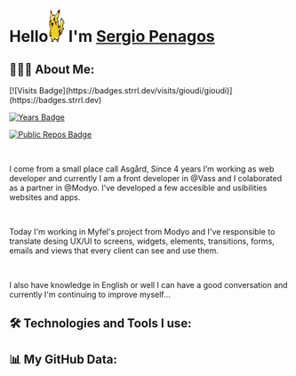 <h1 align="left">Hello<img src="./src/img/waving.gif" width="30px" height="60px"> I'm 
<a href="https://gioudi.github.io/analyst-sergio-penagos/" alt="personal_portfolio">
Sergio Penagos
</a>
</h1>



## 👨🏻‍💻 About Me:


<div>
[![Visits Badge](https://badges.strrl.dev/visits/gioudi/gioudi)](https://badges.strrl.dev)

[![Years Badge](https://badges.strrl.dev/years/gioudi)](https://badges.strrl.dev)

[![Public Repos Badge](https://badges.strrl.dev/repos/gioudi)](https://badges.strrl.dev)
</div>
<br>


<p>
I come from a small place call Asgård, Since 4 years I’m working as web developer and currently I am a front developer in @Vass and I colaborated as a partner in @Modyo. I've developed a few accesible and usibilities websites and apps. 
</p>
<br>
<p>Today I'm working in Myfel's project from Modyo and I've responsible to translate desing UX/UI to screens, widgets, elements, transitions, forms, emails and views that every client can see and use them.</p>
<br>
<p>
I also have knowledge in English or well I can have a good conversation and currently I'm continuing to improve myself...
</p>


## 🛠️ Technologies and Tools I use:



## 📊 My GitHub Data:



